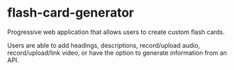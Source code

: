 # flash-card-generator
Progressive web application that allows users to create custom flash cards.

Users are able to add headings, descriptions, record/upload audio, record/upload/link video, or have the option to generate information from an API.
